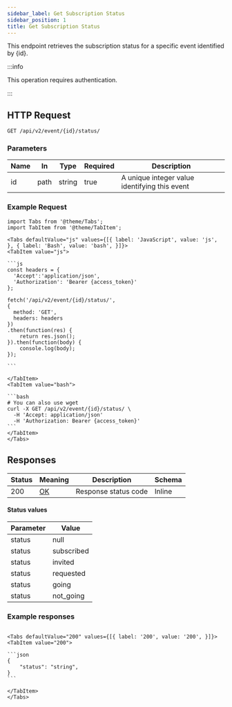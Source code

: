 ```yaml
---
sidebar_label: Get Subscription Status 
sidebar_position: 1
title: Get Subscription Status 
---
```


This endpoint retrieves the subscription status for a specific event identified by \{id}.

:::info

This operation requires authentication.

:::

## HTTP Request

`GET /api/v2/event/{id}/status/`


### Parameters

|Name|In|Type|Required|Description|
|---|---|---|---|---|
|id|path|string|true|A unique integer value identifying this event|

### Example Request

````mdx-code-block
import Tabs from '@theme/Tabs';
import TabItem from '@theme/TabItem';

<Tabs defaultValue="js" values={[{ label: 'JavaScript', value: 'js', }, { label: 'Bash', value: 'bash', }]}>
<TabItem value="js">

```js
const headers = {
  'Accept':'application/json',
  'Authorization': 'Bearer {access_token}'
};

fetch('/api/v2/event/{id}/status/',
{
  method: 'GET',
  headers: headers
})
.then(function(res) {
    return res.json();
}).then(function(body) {
    console.log(body);
});

```

</TabItem>
<TabItem value="bash">

```bash
# You can also use wget
curl -X GET /api/v2/event/{id}/status/ \
  -H 'Accept: application/json'
  -H 'Authorization: Bearer {access_token}'
```
</TabItem>
</Tabs>
````

## Responses

|Status|Meaning| Description    | Schema |
|---|---|----------------|--------|
|200|[OK](https://tools.ietf.org/html/rfc7231#section-6.3.1)|Response status code| Inline |

#### Status values

| Parameter | Value      |
|-----------|------------|
| status | null       |
| status | subscribed |
| status | invited    |
| status | requested  | 
| status | going      | 
| status | not_going  | 


### Example responses


````mdx-code-block

<Tabs defaultValue="200" values={[{ label: '200', value: '200', }]}>
<TabItem value="200">

```json
{
    "status": "string",
}
```

</TabItem>
</Tabs>
````
